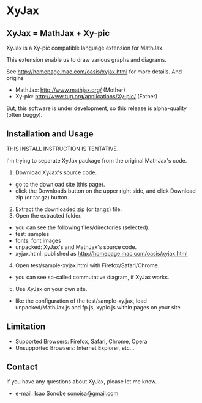 # XyJax

## XyJax = MathJax + Xy-pic

XyJax is a Xy-pic compatible language extension for MathJax.

This extension enable us to draw various graphs and diagrams.

See http://homepage.mac.com/oasis/xyjax.html for more details. And origins

- MathJax: http://www.mathjax.org/ (Mother)
- Xy-pic: http://www.tug.org/applications/Xy-pic/ (Father)

But, this software is under development, so this release is alpha-quality (often buggy).


## Installation and Usage

THIS INSTALL INSTRUCTION IS TENTATIVE.

I'm trying to separate XyJax package from the original MathJax's code.

1. Download XyJax's source code.
 + go to the download site (this page).
 + click the Downloads button on the upper right side, and click Download zip (or tar.gz) button.
2. Extract the downloaded zip (or tar.gz) file.
3. Open the extracted folder.
 + you can see the following files/directories (selected).
  + test: samples
  + fonts: font images
  + unpacked: XyJax's and MathJax's source code.
  + xyjax.html: published as http://homepage.mac.com/oasis/xyjax.html
4. Open test/sample-xyjax.html with Firefox/Safari/Chrome.
 + you can see so-called commutative diagram, if XyJax works.
5. Use XyJax on your own site.
 + like the configuration of the test/sample-xy.jax, load unpacked/MathJax.js and fp.js, xypic.js within pages on your site.

## Limitation

- Supported Browsers: Firefox, Safari, Chrome, Opera
- Unsupported Browsers: Internet Explorer, etc...

## Contact

If you have any questions about XyJax, please let me know.

- e-mail: Isao Sonobe <sonoisa@gmail.com>
